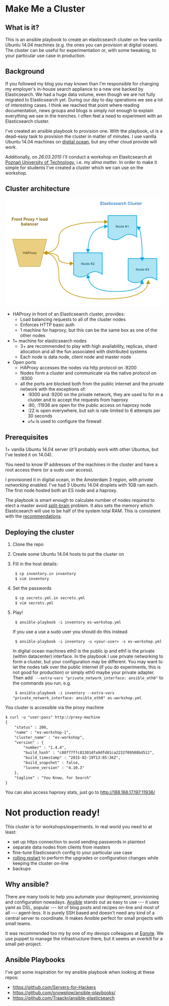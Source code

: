 Make Me a Cluster
=================

What is it?
-----------

This is an ansible playbook to create an elasticsearch cluster on few
vanilla Ubuntu 14.04 machines (e.g. the ones you can provision at
digital ocean). The cluster can be useful for experimentation or, with
some tweaking, to your particular use case in production.

Background
----------
If you followed my blog you may known than I'm responsible for
changing my employer's in-house search appliance to a new one backed
by Elasticsearch. We had a huge data volume, even though we are not
fully migrated to Elasticsearch yet. During our day to day operations
we see a lot of interesting cases. I think we reached that point where
reading documentation, news groups and blogs is simply not enough to
explain everything we see in the trenches. I often feel a need to
experiment with an Elasticsearch cluster.

I've created an ansible playbook to provision one. With the playbook,
ut is a dead-easy task to provision the cluster in matter of
minutes. I use vanilla Ubuntu 14.04 machines on [digital ocean][do],
but any other cloud provide will work.

[do]: https://www.digitalocean.com/?refcode=649b18bb5e59

Additionally, on *26.03.2015* I'll conduct a workshop on Elasticsearch
at [Poznań University of Technology][put], i.e. my *alma matter*. In
order to make it simple for students I've created a cluster which we
can use on the workshop.

[put]: http://www.put.edu.pl/

Cluster architecture
--------------------

![cluster](cluster.png)

* HAProxy in front of an Elasticsearch cluster, provides:
    * Load balancing requests to all of the cluster nodes
    * Enforces HTTP basic auth
    * 1 machine for haproxy, but this can be the same box as one of
      the other nodes
* 1+ machine for elasticsearch nodes
    * 3+ are recommended to play with high availability, replicas,
      shard allocation and all the fun associated with distributed
      systems
    * Each node is data node, client node and master node
* Open ports
    * HAProxy accesses the nodes via http protocol on :9200
    * Nodes form a cluster and communicate via the native protocol on
      :9300
    * all the ports are blocked both from the public internet and the
      private network with the exceptions of:
        * :9300 and :9200 on the private network, they are used to for m a
          cluster and to accept the requests from haproxy
        * :80, :11936 are open for the public access on haproxy node
        * :22 is open everywhere, but ssh is rate limited to 6
          attempts per 30 seconds
        * `ufw` is used to configure the firewall

Prerequisites
-------------

1+ vanilla Ubuntu 14.04 server (it'll probably work with other
Ubuntus, but I've tested it on 14.04).

You need to know IP addresses of the machines in the cluster and have
a root access there (or a sudo user access).

I provisioned it in digital ocean, in the Amsterdam 3 region, with
*private networking* enabled. I've had 3 Ubuntu 14.04 droplets with
1GB ram each. The first node hosted both an ES node and a haproxy.

The playbook is smart enough to calculate number of nodes required to
elect a master avoid [split-brain][split-brain] problem. It also sets
the memory which Elasticsearch will use to be half of the system total
RAM. This is consistent with the [recommendations][es-memory].

[split-brain]: http://blog.trifork.com/2013/10/24/how-to-avoid-the-split-brain-problem-in-elasticsearch/
[es-memory]: www.elastic.co/guide/en/elasticsearch/reference/master/setup-configuration.html#setup-configuration-memory


Deploying the cluster
---------------------

1. Clone the repo
2. Create some Ubuntu 14.04 hosts to put the cluster on
3. Fill in the host details:

        $ cp inventory.in inventory
        $ vim inventory

4. Set the passwords

        $ cp secrets.yml.in secrets.yml
        $ vim secrets.yml

5. Play!

        $ ansible-playbook -i inventory es-workshop.yml

   If you use a use a sudo user you should do this instead

        $ ansible-playbook -i inventory -u <your-user> -s es-workshop.yml

    In digital ocean machines eth0 is the public ip and eth1 is the
    private (within datacenter) interface. In the playbook I use
    private networking to form a cluster, but your configuration may
    be different. You may want to let the nodes talk over the public
    internet (if you do experiments, this is not good for production)
    or simply eth0 maybe your private adapter. Then add ` --extra-vars
    "private_network_interface: ansible_eth0"` to the commands you
    run, e.g.

        $ ansible-playbook -i inventory --extra-vars "private_network_interface: ansible_eth0" es-workshop.yml

You cluster is accessible via the proxy machine

    $ curl -u "user:pass" http://proxy-machine
    {
        "status" : 200,
        "name" : "es-workshop-1",
        "cluster_name" : "es-workshop",
        "version" : {
            "number" : "1.4.4",
            "build_hash" : "c88f77ffc81301dfa9dfd81ca2232f09588bd512",
            "build_timestamp" : "2015-02-19T13:05:36Z",
            "build_snapshot" : false,
            "lucene_version" : "4.10.3"
        },
        "tagline" : "You Know, for Search"
    }


You can also access haproxy stats, just go to http://188.166.17.197:11936/

# Not production ready!

This cluster is for workshops/experiments. In real world you need to at least:

* set up https connection to avoid sending passwords in plaintext
* separate data nodes from clients from masters
* fine-tune Elasticsearch config to your particular use case
* [rolling restart][rolling-restart] to perform the upgrades or
  configuration changes while keeping the cluster on-line
* backups

[rolling-restart]: http://www.elastic.co/guide/en/elasticsearch/guide/current/_rolling_restarts.html

Why ansible?
------------

There are many tools to help you automate your deployment,
provisioning and configuration nowadays. [Ansible][ansible] stands out
as easy to use --- it uses yaml as DSL, popular --- lot of blog posts
and recipes on-line and most of all --- agent-less. It is purely SSH
based and doesn't need any kind of a central server to coordinate. It
makes Ansible perfect for small projects with small teams.

It was recommended too my by one of my devops colleagues at
[Egnyte][egn]. We use puppet to manage the infrastructure there, but
it seems an overkill for a small pet-project.

[ansible]:http://docs.ansible.com/index.html
[egn]: http://egnyte.com/

Ansible Playbooks
-----------------

I've got some inspiration for my ansible playbook when looking at these repos:

- https://github.com/Servers-for-Hackers
- https://github.com/snowplow/ansible-playbooks/
- https://github.com/Traackr/ansible-elasticsearch
